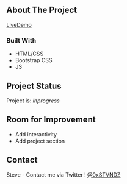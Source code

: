 ## About The Project

[LiveDemo](https://example.com)

### Built With

* HTML/CSS
* Bootstrap CSS
* JS


## Project Status
Project is: _inprogress_ 


## Room for Improvement
- Add interactivity
- Add project section


<!-- CONTACT -->
## Contact

Steve - Contact me via Twitter ! [@0xSTVNDZ](https://twitter.com/0xSTVNDZ) 

